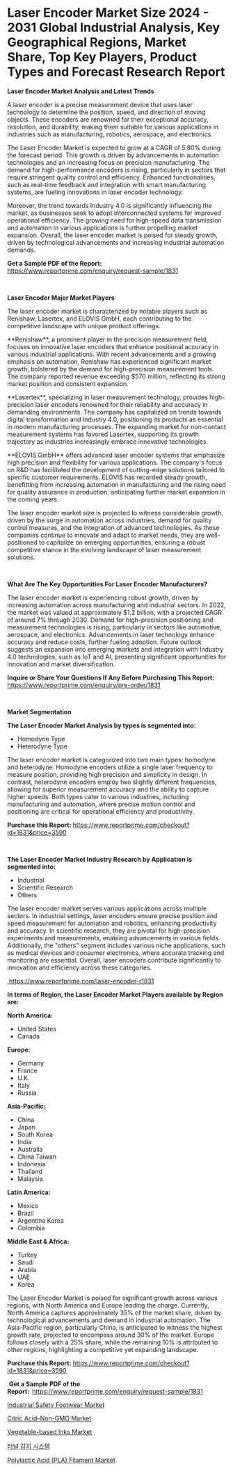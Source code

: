 <p><h1>Laser Encoder Market Size 2024 - 2031 Global Industrial Analysis, Key Geographical Regions, Market Share, Top Key Players, Product Types and Forecast Research Report</h1></p><p><strong>Laser Encoder Market Analysis and Latest Trends</strong></p>
<p><p>A laser encoder is a precise measurement device that uses laser technology to determine the position, speed, and direction of moving objects. These encoders are renowned for their exceptional accuracy, resolution, and durability, making them suitable for various applications in industries such as manufacturing, robotics, aerospace, and electronics.</p><p>The Laser Encoder Market is expected to grow at a CAGR of 5.80% during the forecast period. This growth is driven by advancements in automation technologies and an increasing focus on precision manufacturing. The demand for high-performance encoders is rising, particularly in sectors that require stringent quality control and efficiency. Enhanced functionalities, such as real-time feedback and integration with smart manufacturing systems, are fueling innovations in laser encoder technology.</p><p>Moreover, the trend towards Industry 4.0 is significantly influencing the market, as businesses seek to adopt interconnected systems for improved operational efficiency. The growing need for high-speed data transmission and automation in various applications is further propelling market expansion. Overall, the laser encoder market is poised for steady growth, driven by technological advancements and increasing industrial automation demands.</p></p>
<p><strong>Get a Sample PDF of the Report:&nbsp;</strong> <a href="https://www.reportprime.com/enquiry/request-sample/1831">https://www.reportprime.com/enquiry/request-sample/1831</a></p>
<p>&nbsp;</p>
<p><strong>Laser Encoder Major Market Players</strong></p>
<p><p>The laser encoder market is characterized by notable players such as Renishaw, Lasertex, and ELOVIS GmbH, each contributing to the competitive landscape with unique product offerings.</p><p>**Renishaw**, a prominent player in the precision measurement field, focuses on innovative laser encoders that enhance positional accuracy in various industrial applications. With recent advancements and a growing emphasis on automation, Renishaw has experienced significant market growth, bolstered by the demand for high-precision measurement tools. The company reported revenue exceeding $570 million, reflecting its strong market position and consistent expansion.</p><p>**Lasertex**, specializing in laser measurement technology, provides high-precision laser encoders renowned for their reliability and accuracy in demanding environments. The company has capitalized on trends towards digital transformation and Industry 4.0, positioning its products as essential in modern manufacturing processes. The expanding market for non-contact measurement systems has favored Lasertex, supporting its growth trajectory as industries increasingly embrace innovative technologies.</p><p>**ELOVIS GmbH** offers advanced laser encoder systems that emphasize high precision and flexibility for various applications. The company's focus on R&D has facilitated the development of cutting-edge solutions tailored to specific customer requirements. ELOVIS has recorded steady growth, benefitting from increasing automation in manufacturing and the rising need for quality assurance in production, anticipating further market expansion in the coming years.</p><p>The laser encoder market size is projected to witness considerable growth, driven by the surge in automation across industries, demand for quality control measures, and the integration of advanced technologies. As these companies continue to innovate and adapt to market needs, they are well-positioned to capitalize on emerging opportunities, ensuring a robust competitive stance in the evolving landscape of laser measurement solutions.</p></p>
<p>&nbsp;</p>
<p><strong>What Are The Key Opportunities For Laser Encoder Manufacturers?</strong></p>
<p><p>The laser encoder market is experiencing robust growth, driven by increasing automation across manufacturing and industrial sectors. In 2022, the market was valued at approximately $1.2 billion, with a projected CAGR of around 7% through 2030. Demand for high-precision positioning and measurement technologies is rising, particularly in sectors like automotive, aerospace, and electronics. Advancements in laser technology enhance accuracy and reduce costs, further fueling adoption. Future outlook suggests an expansion into emerging markets and integration with Industry 4.0 technologies, such as IoT and AI, presenting significant opportunities for innovation and market diversification.</p></p>
<p><strong>Inquire or Share Your Questions If Any Before Purchasing This Report:</strong> <a href="https://www.reportprime.com/enquiry/pre-order/1831">https://www.reportprime.com/enquiry/pre-order/1831</a></p>
<p>&nbsp;</p>
<p><strong>Market Segmentation</strong></p>
<p><strong>The Laser Encoder Market Analysis by types is segmented into:</strong></p>
<p><ul><li>Homodyne Type</li><li>Heterodyne Type</li></ul></p>
<p><p>The laser encoder market is categorized into two main types: homodyne and heterodyne. Homodyne encoders utilize a single laser frequency to measure position, providing high precision and simplicity in design. In contrast, heterodyne encoders employ two slightly different frequencies, allowing for superior measurement accuracy and the ability to capture higher speeds. Both types cater to various industries, including manufacturing and automation, where precise motion control and positioning are critical for operational efficiency and productivity.</p></p>
<p><strong>Purchase this Report:&nbsp;</strong><a href="https://www.reportprime.com/checkout?id=1831&price=3590">https://www.reportprime.com/checkout?id=1831&price=3590</a></p>
<p>&nbsp;</p>
<p><strong>The Laser Encoder Market Industry Research by Application is segmented into:</strong></p>
<p><ul><li>Industrial</li><li>Scientific Research</li><li>Others</li></ul></p>
<p><p>The laser encoder market serves various applications across multiple sectors. In industrial settings, laser encoders ensure precise position and speed measurement for automation and robotics, enhancing productivity and accuracy. In scientific research, they are pivotal for high-precision experiments and measurements, enabling advancements in various fields. Additionally, the "others" segment includes various niche applications, such as medical devices and consumer electronics, where accurate tracking and monitoring are essential. Overall, laser encoders contribute significantly to innovation and efficiency across these categories.</p></p>
<p><a href="https://www.reportprime.com/laser-encoder-r1831">&nbsp;https://www.reportprime.com/laser-encoder-r1831</a></p>
<p><strong>In terms of Region, the Laser Encoder Market Players available by Region are:</strong></p>
<p>
    <p> <strong> North America: </strong>
        <ul>
            <li>United States</li>
            <li>Canada</li>
        </ul>
        </p> 
    <p> <strong> Europe: </strong>
        <ul>
            <li>Germany</li>
            <li>France</li>
            <li>U.K.</li>
            <li>Italy</li>
            <li>Russia</li>
        </ul>
        </p> 
    <p> <strong> Asia-Pacific: </strong>
        <ul>
            <li>China</li>
            <li>Japan</li>
            <li>South Korea</li>
            <li>India</li>
            <li>Australia</li>
            <li>China Taiwan</li>
            <li>Indonesia</li>
            <li>Thailand</li>
            <li>Malaysia</li>
        </ul>
        </p> 
    <p> <strong> Latin America: </strong>
        <ul>
            <li>Mexico</li>
            <li>Brazil</li>
            <li>Argentina Korea</li>
            <li>Colombia</li>
        </ul>
        </p> 
    <p> <strong> Middle East & Africa: </strong>
        <ul>
            <li>Turkey</li>
            <li>Saudi</li>
            <li>Arabia</li>
            <li>UAE</li>
            <li>Korea</li>
        </ul>
    </p>
    </p>
<p><p>The Laser Encoder Market is poised for significant growth across various regions, with North America and Europe leading the charge. Currently, North America captures approximately 35% of the market share, driven by technological advancements and demand in industrial automation. The Asia-Pacific region, particularly China, is anticipated to witness the highest growth rate, projected to encompass around 30% of the market. Europe follows closely with a 25% share, while the remaining 10% is attributed to other regions, highlighting a competitive yet expanding landscape.</p></p>
<p><strong>Purchase this Report: </strong><a href="https://www.reportprime.com/checkout?id=1831&price=3590">https://www.reportprime.com/checkout?id=1831&price=3590</a></p>
<p>&nbsp;<strong>Get a Sample PDF of the Report:&nbsp;&nbsp;</strong><a href="https://www.reportprime.com/enquiry/request-sample/1831">https://www.reportprime.com/enquiry/request-sample/1831</a></p>
<p><strong></strong></p>
<p><p><a href="https://www.linkedin.com/pulse/role-industrial-safety-footwear-market-applications-ogune?trackingId=TRWp9SLlTuSGSK7HynmLeQ%3D%3D">Industrial Safety Footwear Market</a></p><p><a href="https://issuu.com/reportprime-2/docs/citric-acidnon-gmo-market-size-2030_9dd5d1e422ccd4">Citric Acid–Non-GMO Market</a></p><p><a href="https://medium.com/@sagorhossaincs33_80453/vegetable-based-inks-market-size-market-segmentation-market-trends-and-growth-analysis-forecast-6e7ca3da2bea">Vegetable-based Inks Market</a></p><p><a href="https://medium.com/@ejuynpri79/%EA%B8%80%EB%A1%9C%EB%B2%8C-%ED%84%B0%EB%84%90-%ED%83%90%EC%A7%80-%EC%8B%9C%EC%8A%A4%ED%85%9C-%EC%8B%9C%EC%9E%A5%EC%9D%80-2024%EB%85%84%EB%B6%80%ED%84%B0-2031%EB%85%84%EA%B9%8C%EC%A7%80-4-7-%EC%9D%98-%EC%97%B0%ED%8F%89%EA%B7%A0-%EC%84%B1%EC%9E%A5%EB%A5%A0-cagr-%EB%A1%9C-%EC%84%B1%EC%9E%A5%ED%95%A0-%EA%B2%83%EC%9C%BC%EB%A1%9C-%EC%98%88%EC%83%81%EB%90%A9%EB%8B%88%EB%8B%A4-49d147540739">터널 감지 시스템</a></p><p><a href="https://medium.com/@sagorhossaincs33_80453/polylactic-acid-pla-filament-market-global-market-share-and-ranking-overall-sales-and-demand-702f770b5032">Polylactic Acid (PLA) Filament Market</a></p></p>